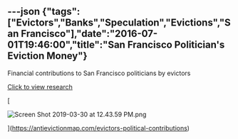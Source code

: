 ---json
{"tags":["Evictors","Banks","Speculation","Evictions","San Francisco"],"date":"2016-07-01T19:46:00","title":"San Francisco Politician's Eviction Money"}
---

Financial contributions to San Francisco politicians by evictors

[Click to view research](https://antievictionmap.com/evictors-political-contributions)

[

![Screen Shot 2019-03-30 at 12.43.59 PM.png](https://images.squarespace-cdn.com/content/v1/52b7d7a6e4b0b3e376ac8ea2/1553975093127-RW570U2O9FDJ8ZKDQ0CG/ke17ZwdGBToddI8pDm48kNsoNPlYIkDbCd0snLmwTMNZw-zPPgdn4jUwVcJE1ZvWQUxwkmyExglNqGp0IvTJZamWLI2zvYWH8K3-s_4yszcp2ryTI0HqTOaaUohrI8PIVNOWMzSn7pPu_HJiuHOD3SE1g5A6vKmqT3mQTo_QdE8/Screen+Shot+2019-03-30+at+12.43.59+PM.png)

](https://antievictionmap.com/evictors-political-contributions)